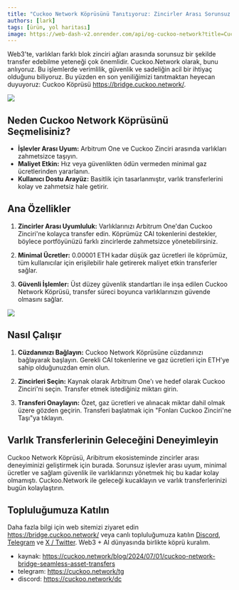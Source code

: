 ```yaml
---
title: "Cuckoo Network Köprüsünü Tanıtıyoruz: Zincirler Arası Sorunsuz Varlık Transferleri"
authors: [lark]
tags: [ürün, yol haritası]
image: https://web-dash-v2.onrender.com/api/og-cuckoo-network?title=Cuckoo%20Network%20Köprüsünü%20Tanıtıyoruz:%20Zincirler%20Arası%20Sorunsuz%20Varlık%20Transferleri
---
```


Web3'te, varlıkları farklı blok zinciri ağları arasında sorunsuz bir şekilde transfer edebilme yeteneği çok önemlidir. Cuckoo.Network olarak, bunu anlıyoruz. Bu işlemlerde verimlilik, güvenlik ve sadeliğin acil bir ihtiyaç olduğunu biliyoruz. Bu yüzden en son yeniliğimizi tanıtmaktan heyecan duyuyoruz: Cuckoo Köprüsü https://bridge.cuckoo.network/.

![](https://cuckoo-network.b-cdn.net/cuckoo-network-bridge-seamless-asset-transfers.webp)

## Neden Cuckoo Network Köprüsünü Seçmelisiniz?

- **İşlevler Arası Uyum:** Arbitrum One ve Cuckoo Zinciri arasında varlıkları zahmetsizce taşıyın.
- **Maliyet Etkin:** Hız veya güvenlikten ödün vermeden minimal gaz ücretlerinden yararlanın.
- **Kullanıcı Dostu Arayüz:** Basitlik için tasarlanmıştır, varlık transferlerini kolay ve zahmetsiz hale getirir.

## Ana Özellikler

1. **Zincirler Arası Uyumluluk:** Varlıklarınızı Arbitrum One'dan Cuckoo Zinciri'ne kolayca transfer edin. Köprümüz CAI tokenlerini destekler, böylece portföyünüzü farklı zincirlerde zahmetsizce yönetebilirsiniz.

2. **Minimal Ücretler:** 0.00001 ETH kadar düşük gaz ücretleri ile köprümüz, tüm kullanıcılar için erişilebilir hale getirerek maliyet etkin transferler sağlar.

3. **Güvenli İşlemler:** Üst düzey güvenlik standartları ile inşa edilen Cuckoo Network Köprüsü, transfer süreci boyunca varlıklarınızın güvende olmasını sağlar.

[![](https://cuckoo-network.b-cdn.net/cuckoo-bridge-screenshot.webp)](https://bridge.cuckoo.network/)

## Nasıl Çalışır

1. **Cüzdanınızı Bağlayın:** Cuckoo Network Köprüsüne cüzdanınızı bağlayarak başlayın. Gerekli CAI tokenlerine ve gaz ücretleri için ETH'ye sahip olduğunuzdan emin olun.

2. **Zincirleri Seçin:** Kaynak olarak Arbitrum One'ı ve hedef olarak Cuckoo Zinciri'ni seçin. Transfer etmek istediğiniz miktarı girin.

3. **Transferi Onaylayın:** Özet, gaz ücretleri ve alınacak miktar dahil olmak üzere gözden geçirin. Transferi başlatmak için "Fonları Cuckoo Zinciri'ne Taşı"ya tıklayın.

## Varlık Transferlerinin Geleceğini Deneyimleyin

Cuckoo Network Köprüsü, Aribitrum ekosisteminde zincirler arası deneyiminizi geliştirmek için burada. Sorunsuz işlevler arası uyum, minimal ücretler ve sağlam güvenlik ile varlıklarınızı yönetmek hiç bu kadar kolay olmamıştı. Cuckoo.Network ile geleceği kucaklayın ve varlık transferlerinizi bugün kolaylaştırın.

## Topluluğumuza Katılın

Daha fazla bilgi için web sitemizi ziyaret edin https://bridge.cuckoo.network/ veya canlı topluluğumuza katılın [Discord](https://cuckoo.network/dc), [Telegram](https://cuckoo.network/tg) ve [X / Twitter](https://cuckoo.network/x). Web3 + AI dünyasında birlikte köprü kuralım.

- kaynak: https://cuckoo.network/blog/2024/07/01/cuckoo-network-bridge-seamless-asset-transfers
- telegram: https://cuckoo.network/tg
- discord: https://cuckoo.network/dc